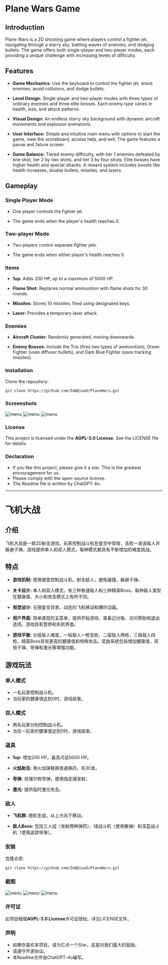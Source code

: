 # Plane Wars Game

## Introduction

Plane Wars is a 2D shooting game where players control a fighter jet, navigating through a starry sky, battling waves of enemies, and dodging bullets. The game offers both single-player and two-player modes, each providing a unique challenge with increasing levels of difficulty.

## Features
- **Game Mechanics:** Use the keyboard to control the fighter jet, shoot enemies, avoid collisions, and dodge bullets.

- **Level Design:** Single-player and two-player modes with three types of ordinary enemies and three elite bosses. Each enemy type varies in health, size, and attack patterns.

- **Visual Design:** An endless starry sky background with dynamic aircraft movements and explosion animations.

- **User Interface:** Simple and intuitive main menu with options to start the game, view the scoreboard, access help, and exit. The game features a pause and failure screen.

- **Game Balance:** Tiered enemy difficulty, with tier 1 enemies defeated by one shot, tier 2 by two shots, and tier 3 by four shots. Elite bosses have higher health and special attacks. A reward system includes boosts like health increases, double bullets, missiles, and lasers.

## Gameplay

### Single Player Mode
- One player controls the fighter jet.

- The game ends when the player's health reaches 0.

### Two-player Mode
- Two players control separate fighter jets.

- The game ends when either player's health reaches 0.
  
### Items
- **1up:** Adds 200 HP, up to a maximum of 5000 HP.

- **Flame Shot:** Replaces normal ammunition with flame shots for 30 rounds.

- **Missiles:** Stores 10 missiles, fired using designated keys.

- **Laser:** Provides a temporary laser attack.

### Enemies

- **Aircraft Cluster:** Randomly generated, moving downwards.

- **Enemy Bosses:** Include the Trio (fires two types of ammunition), Green Fighter (uses diffuser bullets), and Dark Blue Fighter (uses tracking missiles).

### Installation
Clone the repository: 
```
git clone https://github.com/ImQQiaoO/PlaneWars.git
```

### Screenshots
![menu](./images/menu.png)
![menu](./images/elite0.png)
![menu](./images/elite1.png)

### License
This project is licensed under the **AGPL-3.0 License**. See the LICENSE file for details.

### Declaration
- If you like this project, please give it a star. This is the greatest encouragement for us.
- Please comply with the open-source license.
- The Readme file is written by ChatGPT-4o. 

---

# 飞机大战

## 介绍
飞机大战是一款2D射击游戏，玩家控制战斗机在星空中穿梭，击败一波波敌人并躲避子弹。游戏提供单人和双人模式，每种模式都具有不断增加的难度挑战。

## 特点
- **游戏机制:** 使用键盘控制战斗机，射击敌人，避免碰撞，躲避子弹。

- **关卡设计:** 单人和双人模式，有三种普通敌人和三种精英Boss。每种敌人类型在健康值、大小和攻击模式上有所不同。

- **视觉设计:** 无限星空背景，动态的飞机移动和爆炸动画。

- **用户界面:** 简单直观的主菜单，提供开始游戏、查看记分板、访问帮助和退出选项。游戏具有暂停和失败界面。

- **游戏平衡:** 分级敌人难度，一级敌人一枪击败，二级敌人两枪，三级敌人四枪。精英Boss具有更高的健康值和特殊攻击。奖励系统包括增加健康值、双倍子弹、导弹和激光等增强功能。

## 游戏玩法

### 单人模式
- 一名玩家控制战斗机。
- 当玩家的健康值达到0时，游戏结束。

### 双人模式
- 两名玩家分别控制战斗机。
- 当任一玩家的健康值达到0时，游戏结束。

### 道具
- **1up:** 增加200 HP，最高可达5000 HP。

- **火焰射击:** 用火焰弹替换普通弹药，共30发。

- **导弹:** 存储10枚导弹，使用指定键发射。

- **激光:** 提供临时激光攻击。

### 敌人

- **飞机群:** 随机生成，从上方向下移动。

- **敌人Boss:** 包括三人组（发射两种弹药）、绿战斗机（使用散弹）和深蓝战斗机（使用追踪导弹）。

### 安装
克隆仓库: 
```
git clone https://github.com/ImQQiaoO/PlaneWars.git
```

### 截图
![menu](./images/menu.png)
![menu](./images/elite0.png)
![menu](./images/elite1.png)

### 许可证
此项目根据**AGPL-3.0 License**许可证授权。详见LICENSE文件。

### 声明
- 如果你喜欢本项目，请为它点一个Star，这是对我们最大的鼓励。
- 请遵守开源协议。
- 本Readme文件由ChatGPT-4o编写。